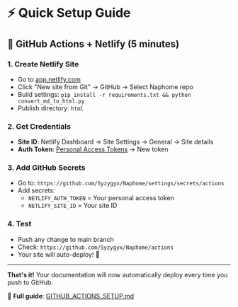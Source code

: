 # ⚡ Quick Setup Guide

## 🚀 GitHub Actions + Netlify (5 minutes)

### 1. Create Netlify Site
- Go to [app.netlify.com](https://app.netlify.com)
- Click "New site from Git" → GitHub → Select Naphome repo
- Build settings: `pip install -r requirements.txt && python convert_md_to_html.py`
- Publish directory: `html`

### 2. Get Credentials
- **Site ID**: Netlify Dashboard → Site Settings → General → Site details
- **Auth Token**: [Personal Access Tokens](https://app.netlify.com/user/applications#personal-access-tokens) → New token

### 3. Add GitHub Secrets
- Go to: `https://github.com/Syzygyx/Naphome/settings/secrets/actions`
- Add secrets:
  - `NETLIFY_AUTH_TOKEN` = Your personal access token
  - `NETLIFY_SITE_ID` = Your site ID

### 4. Test
- Push any change to main branch
- Check: `https://github.com/Syzygyx/Naphome/actions`
- Your site will auto-deploy! 🎉

---

**That's it!** Your documentation will now automatically deploy every time you push to GitHub.

📖 **Full guide**: [GITHUB_ACTIONS_SETUP.md](GITHUB_ACTIONS_SETUP.md)
